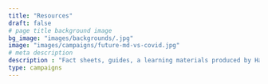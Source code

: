 ```yaml
---
title: "Resources"
draft: false
# page title background image
bg_image: "images/backgrounds/.jpg"
image: "images/campaigns/future-md-vs-covid.jpg"
# meta description
description : "Fact sheets, guides, a learning materials produced by Harvard Medical Students."
type: campaigns
---
```

